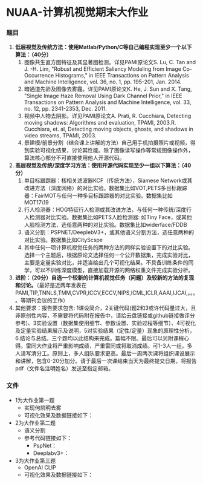 # NUAA-计算机视觉期末大作业

### 题目

1. **低层视觉及传统方法：使用Matlab/Python/C等自己编程实现至少一个以下算法：（40分）**
   1. 图像共生直方图特征及其显著图检测。详见PAMI原论文S. Lu, C. Tan and J. -H. Lim, "Robust and Efficient Saliency Modeling from Image Co-Occurrence Histograms," in IEEE Transactions on Pattern Analysis and Machine Intelligence, vol. 36, no. 1, pp. 195-201, Jan. 2014.
   2. 暗通道先验及图像去雾霾。详见PAMI原论文K. He, J. Sun and X. Tang, "Single Image Haze Removal Using Dark Channel Prior," in IEEE Transactions on Pattern Analysis and Machine Intelligence, vol. 33, no. 12, pp. 2341-2353, Dec. 2011.
   3. 视频中人物去阴影。详见PAMI原论文A. Prati, R. Cucchiara, Detecting moving shadows: Algorithms and evaluation, TPAMI, 2003.R. Cucchiara, et. al, Detecting moving objects, ghosts, and shadows in video streams, TPAMI, 2003.
   4. 景建模/前景分割（结合课上讲解的方法）自己用手机拍摄照片或视频，得到实验可视化结果，讨论其性能。除了图像读写操作等常规图像操作外，算法核心部分不可直接使用他人开源代码。
2. **高层视觉及传统/深度学习方法：使用开源代码实现至少一组以下算法：（40分）**
   1. 单目标跟踪器：核相关滤波器KCF（传统方法），Siamese Network或其改进方法（深度网络）的对比实验。数据集比如VOT,PETS多目标跟踪器：FairMOT与任何一种多目标跟踪器的对比实验。数据集比如MOT17\19
   2. 行人检测器：HOG特征行人检测或其改进方法，与任何一种传统/深度行人检测器对比实验。数据集比如PETS人脸检测器:   如Tiny Face，或其他人脸检测方法，选任意两种的对比实验。数据集比如widerface/FDDB
   3. 语义分割：PSPNET/DeeplebV3+，或其他语义分割方法，选任意两种的对比实验。数据集比如CityScspe
   4. 其中任何一项计算机视觉任务的两种方法的同样实验设置下的对比实验。选择一个主题后，根据原论文选择任何一个公开数据集，完成实验对比，主要是定量实验对比，并适当给出几个可视化结果。不具备训练条件的同学，可以不训练深度模型，直接加载开源的网络权重文件完成实验分析。
3. **进阶：（20分）自选一个较新的计算机视觉任务（问题）及较新的方法的复现和讨论。**（最好是近两年发表在PAMI,TIP,TNNLS,TMM,CVPR,ICCV,ECCV,NIPS,ICML,ICLR,AAAI,IJCAI,。。。。等期刊会议的工作）
4. 其他要求：报告要求包含: 1课设简介，2关键代码(题2和3或许代码量过大，且非原创性内容，不需要将代码附在报告中，请给云盘链接或github链接做评分参考)、3实验设置（数据集使用细节、参数设置、实验过程等细节）、4可视化及定量实验结果展示及说明，5对实验结果（定性/定量）现象的原理性分析，6.结论与总结。三个题均以此结构来完成。篇幅不限。最后可以另附课程心得。雷同大作业将严重影响成绩，严重雷同或将取消成绩。可1-3人一组。多人请写清分工。原则上，多人组队要求更高。最后一周两次课将组织课设展示和讲解，包含0-20分加分。请于最后一次课结束当天为最终提交日期，将报告pdf（文件名注明姓名）发送至指定邮箱。

### 文件

- 1为大作业第一题
  - 实现何凯明去雾
  - 可视化效果及数据链接如下：
- 2为大作业第二题
  - 语义分割
  - 参考代码链接如下：
    - PspNet：
    - Deeplabv3+：
- 3为大作业第三题
  - OpenAI CLIP
  - 可视化效果及数据链接如下：